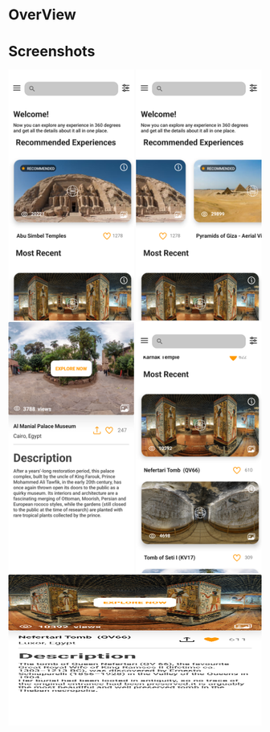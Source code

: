 # OverView

# Screenshots

<img src="screenshots/1.png" width="250" height="500"> <img src="screenshots/2.png" width="250" height="500"> <img src="screenshots/3.png" width="250" height="500"> <img src="screenshots/4.png" width="250" height="500"> <img src="screenshots/5.png" width="800" height="300">
 
 
